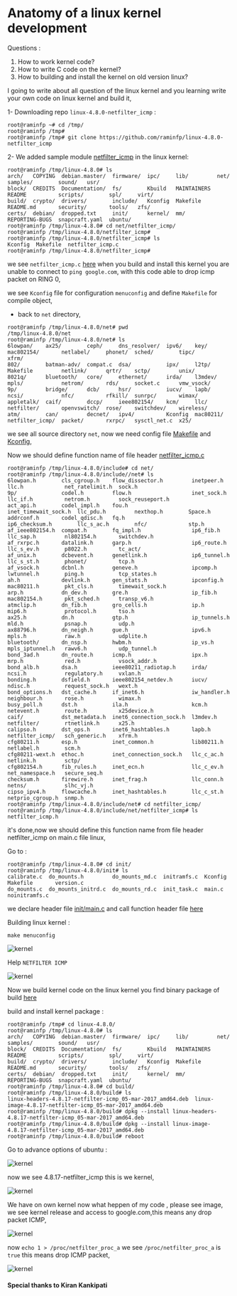 # Anatomy of a linux kernel development

Questions :
1) How to work kernel code?
2) How to write C code on the kernel?
3) How to building and install the kernel on old version linux?


I going to write about all question of the linux kernel and you learning write your own code on linux kernel and build it,

1- Downloading repo `linux-4.8.0-netfilter_icmp` :

```
root@raminfp ~# cd /tmp/
root@raminfp /tmp# 
root@raminfp /tmp# git clone https://github.com/raminfp/linux-4.8.0-netfilter_icmp
```

2- We added sample module [netfilter_icmp](https://github.com/raminfp/linux-4.8.0-netfilter_icmp/tree/master/net/netfilter_icmp) in the linux kernel:

```
root@raminfp /tmp/linux-4.8.0# ls
arch/   COPYING  debian.master/  firmware/  ipc/     lib/         net/            samples/        sound/   usr/
block/  CREDITS  Documentation/  fs/        Kbuild   MAINTAINERS  README          scripts/        spl/     virt/
build/  crypto/  drivers/        include/   Kconfig  Makefile     README.md       security/       tools/   zfs/
certs/  debian/  dropped.txt     init/      kernel/  mm/          REPORTING-BUGS  snapcraft.yaml  ubuntu/
root@raminfp /tmp/linux-4.8.0# cd net/netfilter_icmp/
root@raminfp /tmp/linux-4.8.0/netfilter_icmp# 
root@raminfp /tmp/linux-4.8.0/netfilter_icmp# ls
Kconfig  Makefile  netfilter_icmp.c
root@raminfp /tmp/linux-4.8.0/netfilter_icmp# 
```

we see `netfilter_icmp.c` [here](https://github.com/raminfp/linux-4.8.0-netfilter_icmp/blob/master/net/netfilter_icmp/netfilter_icmp.c) when you build and install this kernel you are unable to connect to `ping google.com`, with this code able to drop icmp packet on RING 0,

we see `Kconfig` file for configuration `menuconfig` and define `Makefile` for compile object,

- back to `net` directory,
 
```
root@raminfp /tmp/linux-4.8.0/net# pwd
/tmp/linux-4.8.0/net
root@raminfp /tmp/linux-4.8.0/net# ls
6lowpan/    ax25/        ceph/     dns_resolver/  ipv6/    key/       mac802154/       netlabel/     phonet/  sched/        tipc/       xfrm/
802/        batman-adv/  compat.c  dsa/           ipx/     l2tp/      Makefile         netlink/      qrtr/    sctp/         unix/
8021q/      bluetooth/   core/     ethernet/      irda/    l3mdev/    mpls/            netrom/       rds/     socket.c      vmw_vsock/
9p/         bridge/      dcb/      hsr/           iucv/    lapb/      ncsi/            nfc/          rfkill/  sunrpc/       wimax/
appletalk/  caif/        dccp/     ieee802154/    kcm/     llc/       netfilter/       openvswitch/  rose/    switchdev/    wireless/
atm/        can/         decnet/   ipv4/          Kconfig  mac80211/  netfilter_icmp/  packet/       rxrpc/   sysctl_net.c  x25/

```

we see all source directory `net`, now we need config file [Makefile](https://github.com/raminfp/linux-4.8.0-netfilter_icmp/blob/master/net/Makefile#L13) and [Kconfig](https://github.com/raminfp/linux-4.8.0-netfilter_icmp/blob/master/net/Kconfig#L90),

Now we should define function name of file header [netfilter_icmp.c](https://github.com/raminfp/linux-4.8.0-netfilter_icmp/blob/master/include/net/netfilter_icmp/netfilter_icmp.h)

```
root@raminfp /tmp/linux-4.8.0/include# cd net/
root@raminfp /tmp/linux-4.8.0/include//net# ls
6lowpan.h        cls_cgroup.h    flow_dissector.h         inetpeer.h            llc.h             net_ratelimit.h  sock.h
9p/              codel.h         flow.h                   inet_sock.h           llc_if.h          netrom.h         sock_reuseport.h
act_api.h        codel_impl.h    fou.h                    inet_timewait_sock.h  llc_pdu.h         nexthop.h        Space.h
addrconf.h       codel_qdisc.h   fq.h                     ip6_checksum.h        llc_s_ac.h        nfc/             stp.h
af_ieee802154.h  compat.h        fq_impl.h                ip6_fib.h             llc_sap.h         nl802154.h       switchdev.h
af_rxrpc.h       datalink.h      garp.h                   ip6_route.h           llc_s_ev.h        p8022.h          tc_act/
af_unix.h        dcbevent.h      genetlink.h              ip6_tunnel.h          llc_s_st.h        phonet/          tcp.h
af_vsock.h       dcbnl.h         geneve.h                 ipcomp.h              lwtunnel.h        ping.h           tcp_states.h
ah.h             devlink.h       gen_stats.h              ipconfig.h            mac80211.h        pkt_cls.h        timewait_sock.h
arp.h            dn_dev.h        gre.h                    ip_fib.h              mac802154.h       pkt_sched.h      transp_v6.h
atmclip.h        dn_fib.h        gro_cells.h              ip.h                  mip6.h            protocol.h       tso.h
ax25.h           dn.h            gtp.h                    ip_tunnels.h          mld.h             psnap.h          udp.h
ax88796.h        dn_neigh.h      gue.h                    ipv6.h                mpls.h            raw.h            udplite.h
bluetooth/       dn_nsp.h        hwbm.h                   ip_vs.h               mpls_iptunnel.h   rawv6.h          udp_tunnel.h
bond_3ad.h       dn_route.h      icmp.h                   ipx.h                 mrp.h             red.h            vsock_addr.h
bond_alb.h       dsa.h           ieee80211_radiotap.h     irda/                 ncsi.h            regulatory.h     vxlan.h
bonding.h        dsfield.h       ieee802154_netdev.h      iucv/                 ndisc.h           request_sock.h   wext.h
bond_options.h   dst_cache.h     if_inet6.h               iw_handler.h          neighbour.h       rose.h           wimax.h
busy_poll.h      dst.h           ila.h                    kcm.h                 netevent.h        route.h          x25device.h
caif/            dst_metadata.h  inet6_connection_sock.h  l3mdev.h              netfilter/        rtnetlink.h      x25.h
calipso.h        dst_ops.h       inet6_hashtables.h       lapb.h                netfilter_icmp/   sch_generic.h    xfrm.h
cfg80211.h       esp.h           inet_common.h            lib80211.h            netlabel.h        scm.h
cfg80211-wext.h  ethoc.h         inet_connection_sock.h   llc_c_ac.h            netlink.h         sctp/
cfg802154.h      fib_rules.h     inet_ecn.h               llc_c_ev.h            net_namespace.h   secure_seq.h
checksum.h       firewire.h      inet_frag.h              llc_conn.h            netns/            slhc_vj.h
cipso_ipv4.h     flowcache.h     inet_hashtables.h        llc_c_st.h            netprio_cgroup.h  snmp.h
root@raminfp /tmp/linux-4.8.0/include/net# cd netfilter_icmp/
root@raminfp /tmp/linux-4.8.0/include/net/netfilter_icmp# ls
netfilter_icmp.h
```

it's done,now we should define this function name from file header netfilter_icmp on main.c file linux,

Go to :

```
root@raminfp /tmp/linux-4.8.0# cd init/
root@raminfp /tmp/linux-4.8.0/init# ls
calibrate.c  do_mounts.h         do_mounts_md.c  initramfs.c  Kconfig  Makefile       version.c
do_mounts.c  do_mounts_initrd.c  do_mounts_rd.c  init_task.c  main.c   noinitramfs.c
```

we declare header file [init/main.c](https://github.com/raminfp/linux-4.8.0-netfilter_icmp/blob/master/init/main.c#L91&L93)
and call function header file [here](https://github.com/raminfp/linux-4.8.0-netfilter_icmp/blob/master/init/main.c#L655&L657)


Building linux kernel :

```
make menuconfig
```

![kernel](http://up2www.com/uploads/a71d1.png "kernel")

Help `NETFILTER ICMP`


![kernel](http://up2www.com/uploads/2b5e2.png "kernel")

Now we build kernel code on the linux kernel you find binary package of build [here](https://github.com/raminfp/linux-4.8.0-netfilter_icmp/tree/master/build) 

build and install kernel package :
```
root@raminfp /tmp# cd linux-4.8.0/
root@raminfp /tmp/linux-4.8.0# ls
arch/   COPYING  debian.master/  firmware/  ipc/     lib/         net/            samples/        sound/   usr/
block/  CREDITS  Documentation/  fs/        Kbuild   MAINTAINERS  README          scripts/        spl/     virt/
build/  crypto/  drivers/        include/   Kconfig  Makefile     README.md       security/       tools/   zfs/
certs/  debian/  dropped.txt     init/      kernel/  mm/          REPORTING-BUGS  snapcraft.yaml  ubuntu/
root@raminfp /tmp/linux-4.8.0# cd build/
root@raminfp /tmp/linux-4.8.0/build# ls
linux-headers-4.8.17-netfilter-icmp_05-mar-2017_amd64.deb  linux-image-4.8.17-netfilter-icmp_05-mar-2017_amd64.deb
root@raminfp /tmp/linux-4.8.0/build# dpkg --install linux-headers-4.8.17-netfilter-icmp_05-mar-2017_amd64.deb
root@raminfp /tmp/linux-4.8.0/build# dpkg --install linux-image-4.8.17-netfilter-icmp_05-mar-2017_amd64.deb
root@raminfp /tmp/linux-4.8.0/build# reboot
```

Go to advance options of ubuntu :

![kernel](http://up2www.com/uploads/4382IMG-20170330-001911.jpg "boot")

now we see 4.8.17-netfilter_icmp this is we kernel,


![kernel](http://up2www.com/uploads/4382IMG-20170330-001941.jpg "boot")

We have on own kernel now what heppen of my code , please see image, we see kernel release and access to google.com,this means any drop packet ICMP,

![kernel](http://up2www.com/uploads/ab743.png "kernel")

now `echo 1 > /proc/netfilter_proc_a` we see `/proc/netfilter_proc_a` is `true` this means drop ICMP packet,

![kernel](http://up2www.com/uploads/ab744.png "kernel")
 

#### Special thanks to Kiran Kankipati 

